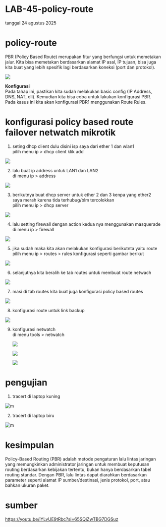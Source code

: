 # LAB-45-policy-route
tanggal 24 agustus 2025

# policy-route
PBR (Policy Based Route) merupakan fitur yang berfungsi untuk memetakan jalur. Kita bisa memetakan berdasarkan alamat IP asal, IP tujuan, bisa juga kita buat yang lebih spesifik lagi berdasarkan koneksi (port dan protokol).

![](r12.PNG)

**Konfigurasi**   
Pada tahap ini, pastikan kita sudah melakukan basic config (IP Address, DNS, NAT, dll). Kemudian kita bisa coba untuk lakukan konfigurasi PBR. Pada kasus ini kita akan konfigurasi PBR1 menggunakan Route Rules.

# konfigurasi policy based route failover netwatch mikrotik
1. seting dhcp client dulu disini isp saya dari ether 1 dan wlan1   
   pilih menu ip > dhcp client klik add 

![](r3.PNG)

2. lalu buat ip address untuk LAN1 dan LAN2   
   di menu ip > address 

![](r5.PNG)

3. berikutnya buat dhcp server untuk ether 2 dan 3 kenpa yang ether2 saya merah karena tida terhubug/blm tercolokkan  
   pilih menu ip > dhcp server

![](r4.PNG)

4.  lalu setting firewall dengan action kedua nya menggunakan masquerade    
    di menu ip > firewall

![](r6.PNG)

5. jika sudah maka kita akan melakukan konfigurasi berikutnta yaitu route    
   pilih menu ip > routes > rules konfigurasi seperti gambar berikut

![](r7.PNG)

6. selanjutnya kita beralih ke tab routes untuk membuat route netwach

![](r8.PNG)

7. masi di tab routes kita buat juga konfigurasi policy based routes

![](r9.PNG)

8. konfigurasi route untuk link backup

![](r10.PNG)

9. konfigurasi netwatch    
   di menu tools > netwatch

   ![](r11.PNG)

   ![](r11.1.PNG)

   ![](r11.2.PNG)

# pengujian 
1. tracert di laptop kuning

![m](r1.PNG)

2. tracert di laptop biru

![m](r2.PNG)

# kesimpulan
Policy-Based Routing (PBR) adalah metode pengaturan lalu lintas jaringan yang memungkinkan administrator jaringan untuk membuat keputusan routing berdasarkan kebijakan tertentu, bukan hanya berdasarkan tabel routing standar. Dengan PBR, lalu lintas dapat diarahkan berdasarkan parameter seperti alamat IP sumber/destinasi, jenis protokol, port, atau bahkan ukuran paket.
# sumber 
https://youtu.be/lYLvUE9tRbc?si=65SQiZwTBG7DGSuz
